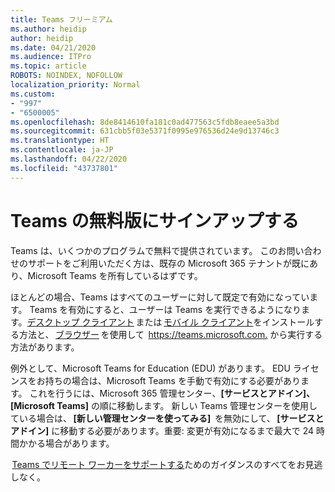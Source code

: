 ```yaml
---
title: Teams フリーミアム
ms.author: heidip
author: heidip
ms.date: 04/21/2020
ms.audience: ITPro
ms.topic: article
ROBOTS: NOINDEX, NOFOLLOW
localization_priority: Normal
ms.custom:
- "997"
- "6500005"
ms.openlocfilehash: 8de8414610fa181c0ad477563c5fdb8eaee5a3bd
ms.sourcegitcommit: 631cbb5f03e5371f0995e976536d24e9d13746c3
ms.translationtype: HT
ms.contentlocale: ja-JP
ms.lasthandoff: 04/22/2020
ms.locfileid: "43737801"
---
```

# <a name="id-like-to-sign-up-for-teams-for-free"></a>Teams の無料版にサインアップする

Teams は、いくつかのプログラムで無料で提供されています。 このお問い合わせのサポートをご利用いただく方は、既存の Microsoft 365 テナントが既にあり、Microsoft Teams を所有しているはずです。

ほとんどの場合、Teams はすべてのユーザーに対して既定で有効になっています。 Teams を有効にすると、ユーザーは Teams を実行できるようになります。[デスクトップ クライアント](https://docs.microsoft.com/MicrosoftTeams/get-clients#desktop-client) または [モバイル クライアント](https://docs.microsoft.com/MicrosoftTeams/get-clients#mobile-clients)をインストールする方法と、 [ブラウザー](https://docs.microsoft.com/MicrosoftTeams/get-clients#web-client) を使用して  <https://teams.microsoft.com.> から実行する方法があります。

例外として、Microsoft Teams for Education (EDU) があります。 EDU ライセンスをお持ちの場合は、Microsoft Teams を手動で有効にする必要があります。 これを行うには、Microsoft 365 管理センター、**[サービスとアドイン]、[Microsoft Teams]** の順に移動します。 新しい Teams 管理センターを使用している場合は、 **[新しい管理センターを使ってみる]**  を無効にして、 **[サービスとアドイン]** に移動する必要があります。重要: 変更が有効になるまで最大で 24 時間かかる場合があります。

 [Teams でリモート ワーカーをサポートする](https://docs.microsoft.com/MicrosoftTeams/support-remote-work-with-teams)ためのガイダンスのすべてをお見逃しなく。
